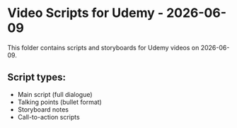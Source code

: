 # Video Scripts for Udemy - 2026-06-09

This folder contains scripts and storyboards for Udemy videos on 2026-06-09.

## Script types:
- Main script (full dialogue)
- Talking points (bullet format)
- Storyboard notes
- Call-to-action scripts
